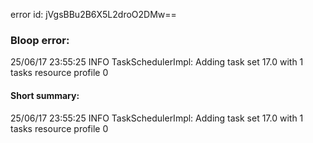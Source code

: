 error id: jVgsBBu2B6X5L2droO2DMw==
### Bloop error:

25/06/17 23:55:25 INFO TaskSchedulerImpl: Adding task set 17.0 with 1 tasks resource profile 0
#### Short summary: 

25/06/17 23:55:25 INFO TaskSchedulerImpl: Adding task set 17.0 with 1 tasks resource profile 0